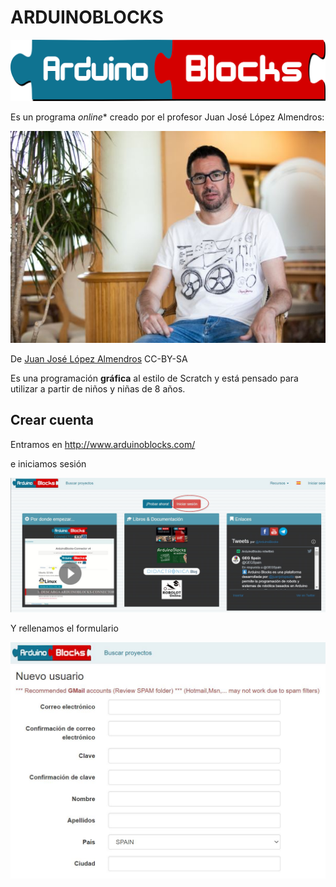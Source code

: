 # ARDUINOBLOCKS

![](/assets/arduinoblocks.png)

Es un programa *online** creado por el profesor Juan José López Almendros:

![](/assets/juan.jpg)

De [Juan José López Almendros](https://faberllull.cat/en/resident.cfm?id=38252&url=juan-jose-lopez-almendros.htm) CC-BY-SA

Es una programación **gráfica** al estilo de Scratch y está pensado para utilizar a partir de niños y niñas de 8 años.

## Crear cuenta

Entramos en http://www.arduinoblocks.com/

e iniciamos sesión

![](/assets/arduinoblocks1.jpg)

Y rellenamos el formulario

![](/assets/arduinoblocks2.jpg)

